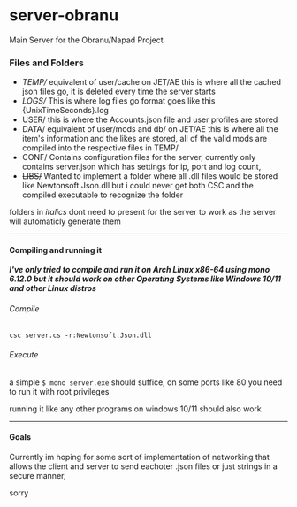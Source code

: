 # server-obranu

Main Server for the Obranu/Napad Project

### Files and Folders

* *TEMP/* equivalent of user/cache on JET/AE this is where all the cached json files go, it is deleted every time the server starts
* *LOGS/* This is where log files go format goes like this  {UnixTimeSeconds}.log
* USER/ this is where the Accounts.json file and user profiles are stored
* DATA/ equivalent of user/mods and db/ on JET/AE this is where all the item's information and the likes are stored, all of the valid mods are compiled into the respective files in TEMP/
* CONF/ Contains configuration files for the server, currently only contains server.json which has settings for ip, port and log count,
* ~~LIBS/~~ Wanted to implement a folder where all .dll files would be stored like Newtonsoft.Json.dll but i could never get both CSC and the compiled executable to recognize the folder

folders in  *italics* dont need to present for the server to work as the server will automaticly generate them

---

#### Compiling and running it

***I've only tried to compile and run it on Arch Linux x86-64 using mono 6.12.0 but it should work on other Operating Systems like Windows 10/11 and other Linux distros***

###### Compile

`csc server.cs -r:Newtonsoft.Json.dll`

###### Execute

a simple `$ mono server.exe` should suffice, on some ports like 80 you need to run it with root privileges

running it like any other programs on windows 10/11 should also work

---

#### Goals

Currently im hoping for some sort of implementation of networking that allows the client and server to send eachoter .json files or just strings in a secure manner,











sorry
